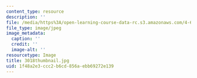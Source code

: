 ```yaml
---
content_type: resource
description: ''
file: /media/https%3A/open-learning-course-data-rc.s3.amazonaws.com/4-614-religious-architecture-and-islamic-cultures-fall-2002/1f48a2e3ccc2b6cd856aebb69272e139_3018thumbnail.jpg
file_type: image/jpeg
image_metadata:
  caption: ''
  credit: ''
  image-alt: ''
resourcetype: Image
title: 3018thumbnail.jpg
uid: 1f48a2e3-ccc2-b6cd-856a-ebb69272e139
---
```

